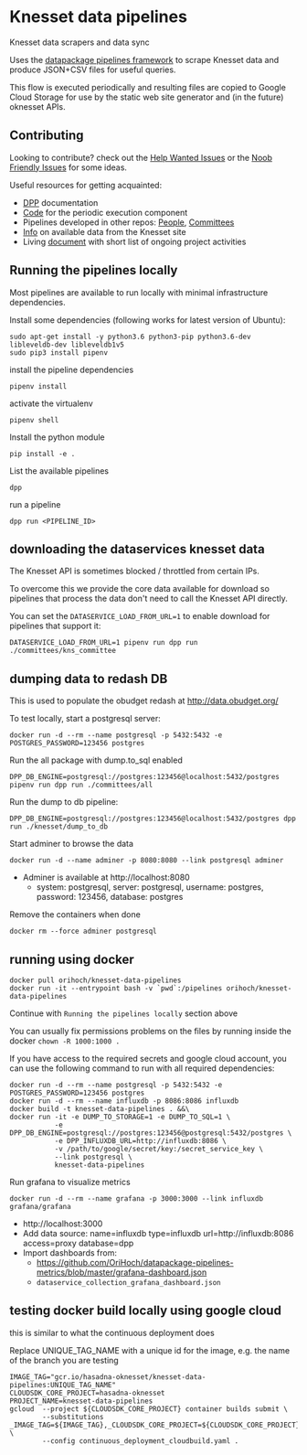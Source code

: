 # Knesset data pipelines

Knesset data scrapers and data sync

Uses the [datapackage pipelines framework](https://github.com/frictionlessdata/datapackage-pipelines) to scrape Knesset data and produce JSON+CSV files for useful queries.

This flow is executed periodically and resulting files are copied to Google Cloud Storage for use by the static web site generator and (in the future) oknesset APIs.


## Contributing

Looking to contribute? check out the [Help Wanted Issues](https://github.com/hasadna/knesset-data-pipelines/issues?q=is%3Aissue+is%3Aopen+label%3A%22help+wanted%22) or the [Noob Friendly Issues](https://github.com/hasadna/knesset-data-pipelines/issues?q=is%3Aissue+is%3Aopen+label%3A%22noob+friendly%22) for some ideas.

Useful resources for getting acquainted:
* [DPP](https://github.com/frictionlessdata/datapackage-pipelines) documentation
* [Code](https://github.com/OriHoch/knesset-data-k8s) for the periodic execution component
* Pipelines developed in other repos: [People](https://github.com/OriHoch/knesset-data-people), [Committees](https://github.com/OriHoch/knesset-data-committees)
* [Info](http://main.knesset.gov.il/Activity/Info/Pages/Databases.aspx) on available data from the Knesset site
* Living [document](https://docs.google.com/document/d/1eeQRrpGYuEJKAAtShPbjFn6i2f_UmQgg1caMTEs93ic/edit) with short list of ongoing project activities


## Running the pipelines locally

Most pipelines are available to run locally with minimal infrastructure dependencies.

Install some dependencies (following works for latest version of Ubuntu):

```
sudo apt-get install -y python3.6 python3-pip python3.6-dev libleveldb-dev libleveldb1v5
sudo pip3 install pipenv
```

install the pipeline dependencies

```
pipenv install
```

activate the virtualenv

```
pipenv shell
```

Install the python module

```
pip install -e .
```

List the available pipelines

```
dpp
```

run a pipeline

```
dpp run <PIPELINE_ID>
```


## downloading the dataservices knesset data

The Knesset API is sometimes blocked / throttled from certain IPs.

To overcome this we provide the core data available for download so pipelines that process the data don't need to call the Knesset API directly.

You can set the `DATASERVICE_LOAD_FROM_URL=1` to enable download for pipelines that support it:

```
DATASERVICE_LOAD_FROM_URL=1 pipenv run dpp run ./committees/kns_committee
```


## dumping data to redash DB

This is used to populate the obudget redash at http://data.obudget.org/

To test locally, start a postgresql server:

```
docker run -d --rm --name postgresql -p 5432:5432 -e POSTGRES_PASSWORD=123456 postgres
```

Run the all package with dump.to_sql enabled

```
DPP_DB_ENGINE=postgresql://postgres:123456@localhost:5432/postgres pipenv run dpp run ./committees/all
```

Run the dump to db pipeline:

```
DPP_DB_ENGINE=postgresql://postgres:123456@localhost:5432/postgres dpp run ./knesset/dump_to_db
```

Start adminer to browse the data

```
docker run -d --name adminer -p 8080:8080 --link postgresql adminer
```

* Adminer is available at http://localhost:8080
  * system: postgresql, server: postgresql, username: postgres, password: 123456, database: postgres

Remove the containers when done

```
docker rm --force adminer postgresql
```

## running using docker

```
docker pull orihoch/knesset-data-pipelines
docker run -it --entrypoint bash -v `pwd`:/pipelines orihoch/knesset-data-pipelines
```

Continue with `Running the pipelines locally` section above

You can usually fix permissions problems on the files by running inside the docker `chown -R 1000:1000 .`

If you have access to the required secrets and google cloud account, you can use the following command to run with all required dependencies:

```
docker run -d --rm --name postgresql -p 5432:5432 -e POSTGRES_PASSWORD=123456 postgres
docker run -d --rm --name influxdb -p 8086:8086 influxdb
docker build -t knesset-data-pipelines . &&\
docker run -it -e DUMP_TO_STORAGE=1 -e DUMP_TO_SQL=1 \
           -e DPP_DB_ENGINE=postgresql://postgres:123456@postgresql:5432/postgres \
           -e DPP_INFLUXDB_URL=http://influxdb:8086 \
           -v /path/to/google/secret/key:/secret_service_key \
           --link postgresql \
           knesset-data-pipelines
```

Run grafana to visualize metrics

```
docker run -d --rm --name grafana -p 3000:3000 --link influxdb grafana/grafana
```

* http://localhost:3000
* Add data source: name=influxdb type=influxdb url=http://influxdb:8086 access=proxy database=dpp
* Import dashboards from:
  * https://github.com/OriHoch/datapackage-pipelines-metrics/blob/master/grafana-dashboard.json
  * `dataservice_collection_grafana_dashboard.json`

## testing docker build locally using google cloud

this is similar to what the continuous deployment does

Replace UNIQUE_TAG_NAME with a unique id for the image, e.g. the name of the branch you are testing

```
IMAGE_TAG="gcr.io/hasadna-oknesset/knesset-data-pipelines:UNIQUE_TAG_NAME"
CLOUDSDK_CORE_PROJECT=hasadna-oknesset
PROJECT_NAME=knesset-data-pipelines
gcloud  --project ${CLOUDSDK_CORE_PROJECT} container builds submit \
        --substitutions _IMAGE_TAG=${IMAGE_TAG},_CLOUDSDK_CORE_PROJECT=${CLOUDSDK_CORE_PROJECT},_PROJECT_NAME=${PROJECT_NAME} \
        --config continuous_deployment_cloudbuild.yaml .
```
